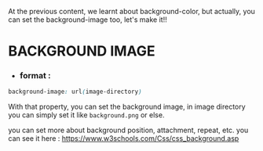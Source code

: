 At the previous content, we learnt about background-color, but actually, you can set the background-image too, let's make it!!

# BACKGROUND IMAGE
- ### format :
```css
background-image: url(image-directory)
```

With that property, you can set the background image, in image directory you can simply set it like `background.png` or else.

you can set more about background position, attachment, repeat, etc. you can see it here : https://www.w3schools.com/Css/css_background.asp